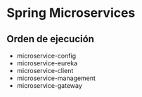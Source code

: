 # Spring Microservices

## Orden de ejecución
- microservice-config
- microservice-eureka
- microservice-client
- microservice-management
- microservice-gateway